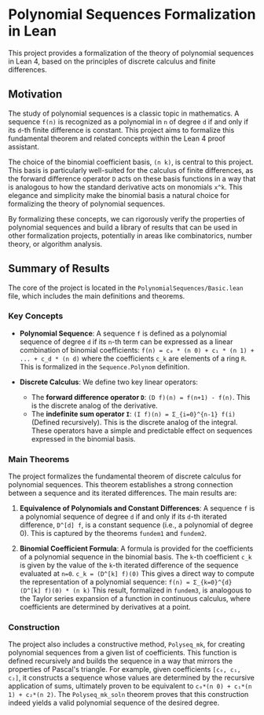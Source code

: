 # Polynomial Sequences Formalization in Lean

This project provides a formalization of the theory of polynomial sequences in Lean 4, based on the principles of discrete calculus and finite differences.

## Motivation

The study of polynomial sequences is a classic topic in mathematics. A sequence `f(n)` is recognized as a polynomial in `n` of degree `d` if and only if its `d`-th finite difference is constant. This project aims to formalize this fundamental theorem and related concepts within the Lean 4 proof assistant.

The choice of the binomial coefficient basis, `(n k)`, is central to this project. This basis is particularly well-suited for the calculus of finite differences, as the forward difference operator `D` acts on these basis functions in a way that is analogous to how the standard derivative acts on monomials `x^k`. This elegance and simplicity make the binomial basis a natural choice for formalizing the theory of polynomial sequences.

By formalizing these concepts, we can rigorously verify the properties of polynomial sequences and build a library of results that can be used in other formalization projects, potentially in areas like combinatorics, number theory, or algorithm analysis.

## Summary of Results

The core of the project is located in the `PolynomialSequences/Basic.lean` file, which includes the main definitions and theorems.

### Key Concepts

-   **Polynomial Sequence**: A sequence `f` is defined as a polynomial sequence of degree `d` if its `n`-th term can be expressed as a linear combination of binomial coefficients:
    `f(n) = c₀ * (n 0) + c₁ * (n 1) + ... + c_d * (n d)`
    where the coefficients `c_k` are elements of a ring `R`. This is formalized in the `Sequence.Polynom` definition.

-   **Discrete Calculus**: We define two key linear operators:
    -   The **forward difference operator `D`**: `(D f)(n) = f(n+1) - f(n)`. This is the discrete analog of the derivative.
    -   The **indefinite sum operator `I`**: `(I f)(n) = Σ_{i=0}^{n-1} f(i)` (Defined recursively). This is the discrete analog of the integral.
    These operators have a simple and predictable effect on sequences expressed in the binomial basis.

### Main Theorems

The project formalizes the fundamental theorem of discrete calculus for polynomial sequences. This theorem establishes a strong connection between a sequence and its iterated differences. The main results are:

1.  **Equivalence of Polynomials and Constant Differences**: A sequence `f` is a polynomial sequence of degree `d` if and only if its `d`-th iterated difference, `D^[d] f`, is a constant sequence (i.e., a polynomial of degree 0). This is captured by the theorems `fundem1` and `fundem2`.

2.  **Binomial Coefficient Formula**: A formula is provided for the coefficients of a polynomial sequence in the binomial basis. The `k`-th coefficient `c_k` is given by the value of the `k`-th iterated difference of the sequence evaluated at `n=0`.
    `c_k = (D^[k] f)(0)`
    This gives a direct way to compute the representation of a polynomial sequence:
    `f(n) = Σ_{k=0}^{d} (D^[k] f)(0) * (n k)`
    This result, formalized in `fundem3`, is analogous to the Taylor series expansion of a function in continuous calculus, where coefficients are determined by derivatives at a point.

### Construction

The project also includes a constructive method, `Polyseq_mk`, for creating polynomial sequences from a given list of coefficients. This function is defined recursively and builds the sequence in a way that mirrors the properties of Pascal's triangle. For example, given coefficients `[c₀, c₁, c₂]`, it constructs a sequence whose values are determined by the recursive application of sums, ultimately proven to be equivalent to `c₀*(n 0) + c₁*(n 1) + c₂*(n 2)`. The `Polyseq_mk_soln` theorem proves that this construction indeed yields a valid polynomial sequence of the desired degree.

